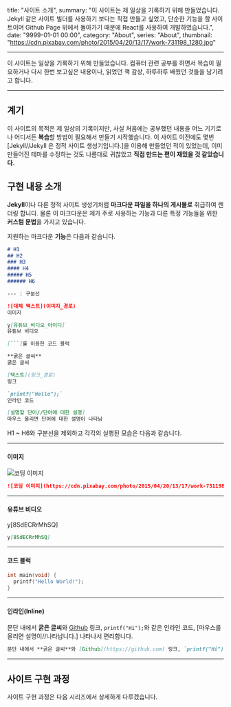 title: "사이트 소개",
summary: "이 사이트는 제 일상을 기록하기 위해 만들었습니다. Jekyll 같은 사이트 빌더를 사용하기 보다는 직접 만들고 싶었고, 단순한 기능을 할 사이트이며 Github Page 위에서 돌아가기 때문에 React를 사용하여 개발하였습니다.",
date: "9999-01-01 00:00",
category: "About",
series: "About",
thumbnail: "https://cdn.pixabay.com/photo/2015/04/20/13/17/work-731198_1280.jpg"

---

이 사이트는 일상을 기록하기 위해 만들었습니다. 컴퓨터 관련 공부를 하면서 복습이 필요하거나 다시 한번 보고싶은 내용이나, 읽었던 책 감상, 하루하루 배웠던 것들을 남기려고 합니다.

-------------------

## 계기

이 사이트의 목적은 제 일상의 기록이지만, 사실 처음에는 공부했던 내용을 어느 기기로나 어디서든 **복습**할 방법이 필요해서 만들기 시작했습니다. 이 사이트 이전에도 몇번 [Jekyll//Jekyll 은 정적 사이트 생성기입니다.]을 이용해 만들었던 적이 있었는데, 이미 만들어진 테마를 수정하는 것도 나름대로 귀찮았고 **직접 만드는 편이 재밌을 것 같았습니다.**

## 구현 내용 소개

**Jekyll**이나 다른 정적 사이트 생성기처럼 **마크다운 파일을 하나의 게시물로** 취급하여 렌더링 합니다. 물론 이 마크다운은 제가 주로 사용하는 기능과 다른 특정 기능들을 위한 **커스텀 문법**을 가지고 있습니다.

지원하는 마크다운 **기능**은 다음과 같습니다.

```markdown
# H1
## H2
### H3
#### H4
##### H5
###### H6

--- : 구분선

![대체 텍스트](이미지_경로)
이미지

y[유튜브_비디오_아이디]
유튜브 비디오

[```]를 이용한 코드 블럭

**굵은 글씨**
굵은 글씨

[텍스트](링크_경로)
링크

`printf("Hello");`
인라인 코드

[설명할 단어//단어에 대한 설명]
마우스 올리면 단어에 대한 설명이 나타남
```

H1 ~ H6와 구분선을 제외하고 각각의 실행된 모습은 다음과 같습니다.

---

#### 이미지

![코딩 이미지](https://cdn.pixabay.com/photo/2015/04/20/13/17/work-731198_1280.jpg)

```markdown
![코딩 이미지](https://cdn.pixabay.com/photo/2015/04/20/13/17/work-731198_1280.jpg)
```

---

#### 유튜브 비디오

y[8SdECRrMhSQ]

```markdown
y[8SdECRrMhSQ]
```

---

#### 코드 블럭

```c
int main(void) {
  printf("Hello World!");
}
```

---

#### 인라인(Inline)

문단 내에서 **굵은 글씨**와 [Github](https://github.com) 링크, `printf("Hi");`와 같은 인라인 코드, [마우스를 올리면 설명이//나타납니다.] 나타나서 편리합니다.

```markdown
문단 내에서 **굵은 글씨**와 [Github](https://github.com) 링크, `printf("Hi");`와 같은 인라인 코드, [마우스를 올리면 설명이//나타납니다.] 나타나서 편리합니다.
```

---

## 사이트 구현 과정

사이트 구현 과정은 다음 시리즈에서 상세하게 다루겠습니다.